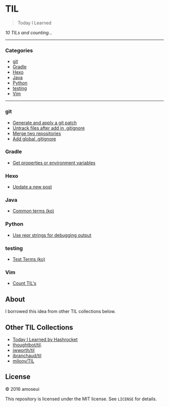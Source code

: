 # TIL

> Today I Learned

_10 TILs and counting..._

---

### Categories

* [git](#git)
* [Gradle](#Gradle)
* [Hexo](#Hexo)
* [Java](#Java)
* [Python](#Python)
* [testing](#testing)
* [Vim](#Vim)

---

### git

- [Generate and apply a git patch](git/generate-and-apply-a-git-patch.md)
- [Untrack files after add in .gitignore](git/untrack-files-after-add-in-gitignore.md)
- [Merge two repositories](git/merge-two-repositories.md)
- [Add global .gitignore](git/add-global-gitignore.md)

### Gradle

- [Get properties or environment variables](gradle/get-properties-or-environment-variables.md)

### Hexo

- [Update a new post](hexo/update-a-new-post.md)

### Java

- [Common terms (ko)](java/common-terms.md)

### Python

- [Use repr strings for debugging output](python/use-repr-strings-for-debugging-output.md)

### testing

- [Test Terms (ko)](testing/test-terms.md)

### Vim

- [Count TIL's](vim/count-tils.md)

## About

I borrowed this idea from other TIL collections below.

## Other TIL Collections

* [Today I Learned by Hashrocket](https://til.hashrocket.com)
* [thoughtbot/til](https://github.com/thoughtbot/til).
* [jwworth/til](https://github.com/jwworth/til)
* [jbranchaud/til](https://github.com/jbranchaud/til)
* [milooy/TIL](https://github.com/milooy/TIL)

## License

&copy; 2016 amoseui

This repository is licensed under the MIT license. See `LICENSE` for
details.
